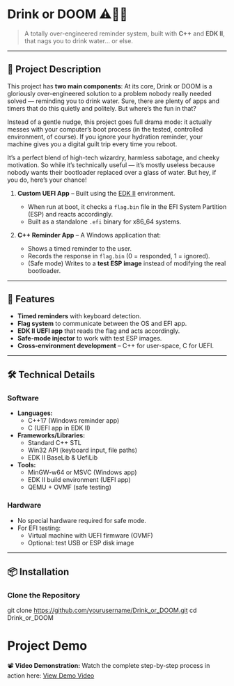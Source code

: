 # Drink or DOOM ⚠️🍺💀

> A totally over-engineered reminder system, built with **C++** and **EDK II**, that nags you to drink water… or else.

---

## 📜 Project Description
This project has **two main components**:
At its core, Drink or DOOM is a gloriously over-engineered solution to a problem nobody really needed solved — reminding you to drink water. Sure, there are plenty of apps and timers that do this quietly and politely. But where’s the fun in that?

Instead of a gentle nudge, this project goes full drama mode: it actually messes with your computer’s boot process (in the tested, controlled environment, of course). If you ignore your hydration reminder, your machine gives you a digital guilt trip every time you reboot.

It’s a perfect blend of high-tech wizardry, harmless sabotage, and cheeky motivation. So while it’s technically useful — it’s mostly useless because nobody wants their bootloader replaced over a glass of water. But hey, if you do, here’s your chance!


1. **Custom UEFI App** – Built using the [EDK II](https://github.com/tianocore/edk2) environment.  
   - When run at boot, it checks a `flag.bin` file in the EFI System Partition (ESP) and reacts accordingly.  
   - Built as a standalone `.efi` binary for x86_64 systems.

2. **C++ Reminder App** – A Windows application that:  
   - Shows a timed reminder to the user.  
   - Records the response in `flag.bin` (0 = responded, 1 = ignored).  
   - (Safe mode) Writes to a **test ESP image** instead of modifying the real bootloader.

---

## 🚀 Features
- **Timed reminders** with keyboard detection.
- **Flag system** to communicate between the OS and EFI app.
- **EDK II UEFI app** that reads the flag and acts accordingly.
- **Safe-mode injector** to work with test ESP images.
- **Cross-environment development** – C++ for user-space, C for UEFI.

---

## 🛠️ Technical Details

### Software
- **Languages:**  
  - C++17 (Windows reminder app)  
  - C (UEFI app in EDK II)
- **Frameworks/Libraries:**  
  - Standard C++ STL  
  - Win32 API (keyboard input, file paths)  
  - EDK II BaseLib & UefiLib
- **Tools:**  
  - MinGW-w64 or MSVC (Windows app)  
  - EDK II build environment (UEFI app)  
  - QEMU + OVMF (safe testing)

### Hardware
- No special hardware required for safe mode.  
- For EFI testing:  
  - Virtual machine with UEFI firmware (OVMF)  
  - Optional: test USB or ESP disk image

---

## 📦 Installation

### Clone the Repository

git clone https://github.com/yourusername/Drink_or_DOOM.git
cd Drink_or_DOOM


# Project Demo

📽 **Video Demonstration:** Watch the complete step-by-step process in action here: [View Demo Video](https://drive.google.com/file/d/1-MPs29uwkYqv5LZR6AaqW7qhrY-8b3FB/view?usp=drive_link)





